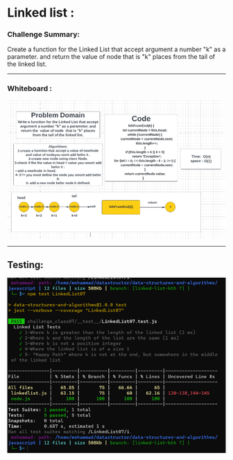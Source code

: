 # Linked list :
### Challenge Summary:
Create a function for the Linked List that accept argument a number "k" as a parameter. and return the  value of node  that is "k" places from the tail of the linked list.


___
### Whiteboard :

![](./img/class07.PNG)




___
## Testing:
![](./img/test07.PNG)
